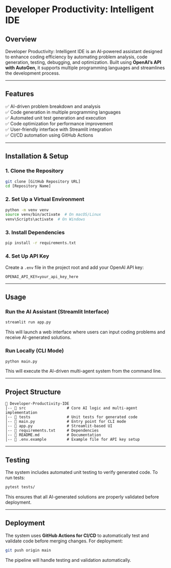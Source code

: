 # **Developer Productivity: Intelligent IDE**  

## **Overview**  
Developer Productivity: Intelligent IDE is an AI-powered assistant designed to enhance coding efficiency by automating problem analysis, code generation, testing, debugging, and optimization. Built using **OpenAI’s API with AutoGen**, it supports multiple programming languages and streamlines the development process.  

---

## **Features**  
✅ AI-driven problem breakdown and analysis  
✅ Code generation in multiple programming languages  
✅ Automated unit test generation and execution  
✅ Code optimization for performance improvement  
✅ User-friendly interface with Streamlit integration  
✅ CI/CD automation using GitHub Actions  

---

## **Installation & Setup**  

### **1. Clone the Repository**  
```bash
git clone [GitHub Repository URL]
cd [Repository Name]
```

### **2. Set Up a Virtual Environment**  
```bash
python -m venv venv
source venv/bin/activate  # On macOS/Linux
venv\Scripts\activate  # On Windows
```

### **3. Install Dependencies**  
```bash
pip install -r requirements.txt
```

### **4. Set Up API Key**  
Create a `.env` file in the project root and add your OpenAI API key:  
```
OPENAI_API_KEY=your_api_key_here
```

---

## **Usage**  

### **Run the AI Assistant (Streamlit Interface)**
```bash
streamlit run app.py
```
This will launch a web interface where users can input coding problems and receive AI-generated solutions.  

### **Run Locally (CLI Mode)**
```bash
python main.py
```
This will execute the AI-driven multi-agent system from the command line.  

---

## **Project Structure**  
```
📂 Developer-Productivity-IDE
│-- 📂 src                  # Core AI logic and multi-agent implementation  
│-- 📂 tests                # Unit tests for generated code  
│-- 📜 main.py              # Entry point for CLI mode  
│-- 📜 app.py               # Streamlit-based UI  
│-- 📜 requirements.txt     # Dependencies  
│-- 📜 README.md            # Documentation  
│-- 📜 .env.example         # Example file for API key setup  
```

---

## **Testing**  
The system includes automated unit testing to verify generated code. To run tests:  
```bash
pytest tests/
```
This ensures that all AI-generated solutions are properly validated before deployment.  

---

## **Deployment**  
The system uses **GitHub Actions for CI/CD** to automatically test and validate code before merging changes. For deployment:  
```bash
git push origin main
```
The pipeline will handle testing and validation automatically.
